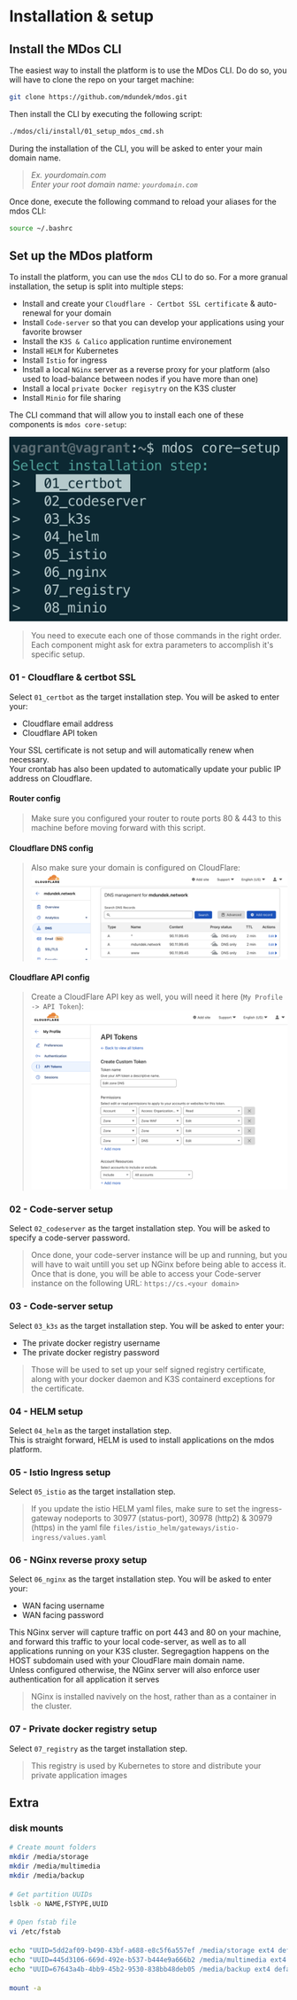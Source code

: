 # Installation & setup

## Install the MDos CLI

The easiest way to install the platform is to use the MDos CLI. Do do so, you will have to clone the repo on your target machine:

```sh
git clone https://github.com/mdundek/mdos.git
```

Then install the CLI by executing the following script:

```sh
./mdos/cli/install/01_setup_mdos_cmd.sh
```

During the installation of the CLI, you will be asked to enter your main domain name.  

> _Ex. yourdomain.com_  
> _Enter your root domain name: `yourdomain.com`_

Once done, execute the following command to reload your aliases for the mdos CLI:

```sh
source ~/.bashrc
```

## Set up the MDos platform

To install the platform, you can use the `mdos` CLI to do so. For a more granual installation, the setup is split into multiple steps:

* Install and create your `Cloudflare - Certbot SSL certificate` & auto-renewal for your domain
* Install `Code-server` so that you can develop your applications using your favorite browser
* Install the `K3S & Calico` application runtime environement
* Install `HELM` for Kubernetes
* Install `Istio` for ingress
* Install a local `NGinx` server as a reverse proxy for your platform (also used to load-balance between nodes if you have more than one)
* Install a local `private Docker regisytry` on the K3S cluster
* Install `Minio` for file sharing

The CLI command that will allow you to install each one of these components is `mdos core-setup`:

![CLI](img/setup/cli.png)

> You need to execute each one of those commands in the right order. Each component might ask for extra parameters to accomplish it's specific setup.

### 01 - Cloudflare & certbot SSL

Select `01_certbot` as the target installation step. You will be asked to enter your:

* Cloudflare email address
* Cloudflare API token

Your SSL certificate is not setup and will automatically renew when necessary.  
Your crontab has also been updated to automatically update your public IP address on Cloudflare.

#### Router config

> Make sure you configured your router to route ports 80 & 443 to this machine before moving forward with this script.  

#### Cloudflare DNS config 
  
> Also make sure your domain is configured on CloudFlare:
> ![Cloudflare](img/setup/cloudflare.png)

#### Cloudflare API config

> Create a CloudFlare API key as well, you will need it here (`My Profile -> API Token`):  
> ![Cloudflare API](img/setup/cloudflare_api.png)


### 02 - Code-server setup

Select `02_codeserver` as the target installation step. You will be asked to specify a code-server password.

> Once done, your code-server instance will be up and running, but you will have to wait untill you set up NGinx before being able to access it.  
> Once that is done, you will be able to access your Code-server instance on the following URL: `https://cs.<your domain>`

### 03 - Code-server setup

Select `03_k3s` as the target installation step. You will be asked to enter your:

* The private docker registry username
* The private docker registry password

> Those will be used to set up your self signed registry certificate, along with your docker daemon and K3S containerd exceptions for the certificate.

### 04 - HELM setup

Select `04_helm` as the target installation step.  
This is straight forward, HELM is used to install applications on the mdos platform.

### 05 - Istio Ingress setup

Select `05_istio` as the target installation step. 

> If you update the istio HELM yaml files, make sure to set the ingress-gateway nodeports to 30977 (status-port), 30978 (http2) & 30979 (https) in the yaml file `files/istio_helm/gateways/istio-ingress/values.yaml`

### 06 - NGinx reverse proxy setup

Select `06_nginx` as the target installation step. You will be asked to enter your:

* WAN facing username
* WAN facing password

This NGinx server will capture traffic on port 443 and 80 on your machine, and forward this traffic to your local code-server, as well as to all applications running on your K3S cluster. Segregagtion happens on the HOST subdomain used with your CloudFlare main domain name.  
Unless configured otherwise, the NGinx server will also enforce user authentication for all application it serves

> NGinx is installed navively on the host, rather than as a container in the cluster. 

### 07 - Private docker registry setup

Select `07_registry` as the target installation step. 

> This registry is used by Kubernetes to store and distribute your private application images

## Extra

### disk mounts

```sh
# Create mount folders
mkdir /media/storage
mkdir /media/multimedia
mkdir /media/backup

# Get partition UUIDs
lsblk -o NAME,FSTYPE,UUID

# Open fstab file
vi /etc/fstab

echo "UUID=5dd2af09-b490-43bf-a688-e8c5f6a557ef /media/storage ext4 defaults 0 2" >> /etc/fstab
echo "UUID=445d3106-669d-492e-b537-b444e9a666b2 /media/multimedia ext4 defaults 0 2" >> /etc/fstab
echo "UUID=67643a4b-4bb9-45b2-9530-838bb48deb05 /media/backup ext4 defaults 0 2" >> /etc/fstab

mount -a
```